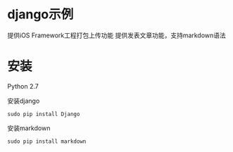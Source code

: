 # django示例
提供iOS Framework工程打包上传功能
提供发表文章功能，支持markdown语法

# 安装
Python 2.7

安装django

<code>sudo pip install Django</code>

安装markdown

<code>sudo pip install markdown</code>
